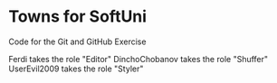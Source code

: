 # Towns for SoftUni
Code for the Git and GitHub Exercise

Ferdi takes the role "Editor"
DinchoChobanov takes the role "Shuffer"
UserEvil2009 takes the role "Styler"
